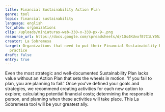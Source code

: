 ```yaml
---
title: Financial Sustainability Action Plan
genre: tool
topic: financial sustainability
language: english
for_whom: organizations
clip: /uploads/miniaturas-web-330-x-330-px-9-.png
resource_url: https://docs.google.com/spreadsheets/d/1Os4KUvxfE7I1LY05zOZIBavkgGdySfxIwjb6MNwn5j8/edit#gid=416387894
creator: La Sobremesa
target: Organizations that need to put their Financial Sustainability Plan into
  practice
draft: false
entry: true
---
```

<!--StartFragment-->

Even the most strategic and well-documented Sustainability Plan lacks value without an Action Plan that sets the wheels in motion. 'If you fail to plan, you are planning to fail.' Once you've defined your goals and strategies, we recommend creating activities for each new option to explore; calculating potential financial costs; determining the responsible person, and planning when these activities will take place. This La Sobremesa tool will be your greatest ally.

<!--EndFragment-->